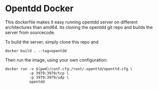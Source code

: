 # Opentdd Docker

This dockerfile makes it easy running opentdd server on different architectures than amd64. Its cloning the opentdd git repo and builds the server from sourcecode.

To build the server, simply clone this repo and
```
docker build . --tag=opentdd
```
Then run the image, using your own configuration:
```
docker run -v $(pwd)/conf.cfg:/root/.openttd/openttd.cfg \
           -p 3979:3979/tcp \
           -p 3979:3979/udp \
           opentdd
```
